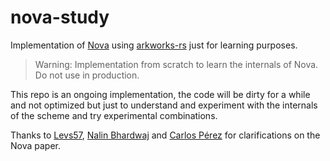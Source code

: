 # nova-study

Implementation of [Nova](https://eprint.iacr.org/2021/370.pdf) using [arkworks-rs](https://github.com/arkworks-rs/) just for learning purposes.

> Warning: Implementation from scratch to learn the internals of Nova. Do not use in production.

This repo is an ongoing implementation, the code will be dirty for a while and not optimized but just to understand and experiment with the internals of the scheme and try experimental combinations.

Thanks to [Levs57](https://twitter.com/levs57), [Nalin Bhardwaj](https://twitter.com/nibnalin) and [Carlos Pérez](https://twitter.com/cperezz19) for clarifications on the Nova paper.
